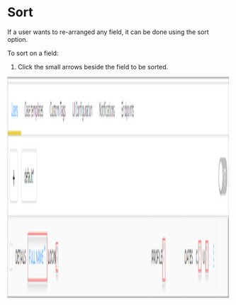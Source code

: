 # Sort 

If a user wants to re-arranged any field, it can be done using the sort option.

To sort on a field:

1. Click the small arrows beside the field to be sorted.

<img src="../../../../images/user-guides/organization/configure-organization/manage-users/sort.png" alt="sort" width="500" height="500"/>